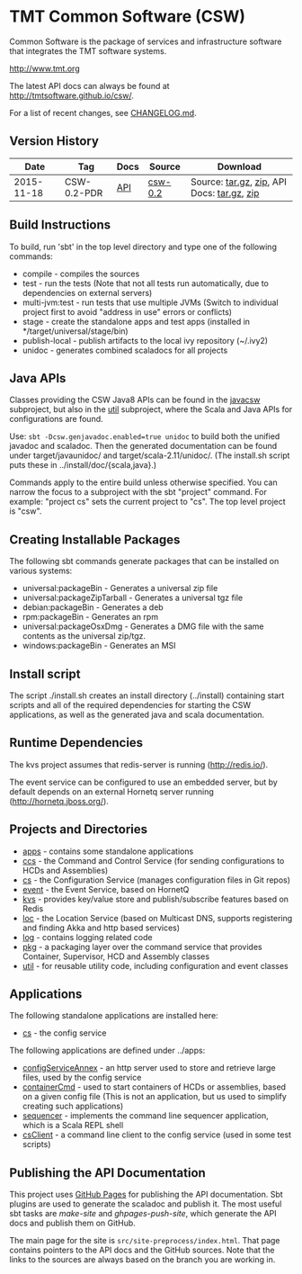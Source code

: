 TMT Common Software (CSW)
=========================

Common Software is the package of services and infrastructure software that integrates the TMT software systems.

http://www.tmt.org

The latest API docs can always be found at http://tmtsoftware.github.io/csw/.

For a list of recent changes, see [CHANGELOG.md](CHANGELOG.md).

Version History
---------------

| Date | Tag | Docs | Source | Download |
|-----|-----|--------|-----|-----|
| 2015-11-18 | CSW-0.2-PDR | [API](https://cdn.rawgit.com/tmtsoftware/csw/CSW-API-0.2-PDR/index.html) | [csw-0.2](https://github.com/tmtsoftware/csw/tree/v0.2-PDR)| Source: [tar.gz](https://github.com/tmtsoftware/csw/archive/v0.2-PDR.tar.gz), [zip](https://github.com/tmtsoftware/csw/archive/v0.2-PDR.zip), API Docs: [tar.gz](https://github.com/tmtsoftware/csw/archive/CSW-API-0.2-PDR.tar.gz), [zip](https://github.com/tmtsoftware/csw/archive/CSW-API-0.2-PDR.zip) |


Build Instructions
------------------

To build, run 'sbt' in the top level directory and type one of the following commands:

* compile - compiles the sources
* test - run the tests (Note that not all tests run automatically, due to dependencies on external servers)
* multi-jvm:test - run tests that use multiple JVMs (Switch to individual project first to avoid "address in use" errors or conflicts)
* stage - create the standalone apps and test apps (installed in */target/universal/stage/bin)
* publish-local - publish artifacts to the local ivy repository (~/.ivy2)
* unidoc - generates combined scaladocs for all projects

Java APIs
---------

Classes providing the CSW Java8 APIs can be found in the [javacsw](javacsw) subproject,
but also in the [util](util) subproject, where the Scala and Java APIs for configurations are found.

Use: `sbt -Dcsw.genjavadoc.enabled=true unidoc` to build both the unified javadoc and scaladoc.
Then the generated documentation can be found under target/javaunidoc/ and target/scala-2.11/unidoc/.
(The install.sh script puts these in ../install/doc/{scala,java}.)

Commands apply to the entire build unless otherwise specified.
You can narrow the focus to a subproject with the sbt "project" command.
For example: "project cs" sets the current project to "cs". The top level project is "csw".

Creating Installable Packages
-----------------------------

The following sbt commands generate packages that can be installed on various systems:

* universal:packageBin - Generates a universal zip file
* universal:packageZipTarball - Generates a universal tgz file
* debian:packageBin - Generates a deb
* rpm:packageBin - Generates an rpm
* universal:packageOsxDmg - Generates a DMG file with the same contents as the universal zip/tgz.
* windows:packageBin - Generates an MSI

Install script
-----------

The script ./install.sh creates an install directory (../install) containing start scripts and all of the required dependencies
for starting the CSW applications, as well as the generated java and scala documentation.

Runtime Dependencies
--------------------

The kvs project assumes that redis-server is running (http://redis.io/).

The event service can be configured to use an embedded server, but by default
depends on an external Hornetq server running (http://hornetq.jboss.org/).


Projects and Directories
------------------------

* [apps](apps) - contains some standalone applications
* [ccs](ccs) - the Command and Control Service (for sending configurations to HCDs and Assemblies)
* [cs](cs) - the Configuration Service (manages configuration files in Git repos)
* [event](event) - the Event Service, based on HornetQ
* [kvs](kvs) - provides key/value store and publish/subscribe features based on Redis
* [loc](loc) - the Location Service (based on Multicast DNS, supports registering and finding Akka and http based services)
* [log](log) - contains logging related code
* [pkg](pkg) - a packaging layer over the command service that provides Container, Supervisor, HCD and Assembly classes
* [util](util) - for reusable utility code, including configuration and event classes

Applications
-----------

The following standalone applications are installed here:

* [cs](cs) - the config service

The following applications are defined under ../apps:

* [configServiceAnnex](configServiceAnnex) - an http server used to store and retrieve large files, used by the config service
* [containerCmd](containerCmd) - used to start containers of HCDs or assemblies, based on a given config file (This is not an application, but us used to simplify creating such applications)
* [sequencer](sequencer) - implements the command line sequencer application, which is a Scala REPL shell
* [csClient](csClient) - a command line client to the config service (used in some test scripts)


Publishing the API Documentation
--------------------------------

This project uses [GitHub Pages](https://pages.github.com/) for publishing the API documentation.
Sbt plugins are used to generate the scaladoc and publish it.
The most useful sbt tasks are *make-site* and *ghpages-push-site*, which generate the API docs and publish them on GitHub.

The main page for the site is `src/site-preprocess/index.html`. That page contains pointers to the 
API docs and the GitHub sources. Note that the links to the sources are always based on the branch
you are working in.


